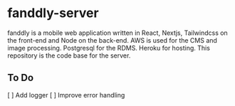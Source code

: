 # fanddly-server

fanddly is a mobile web application written in React, Nextjs, Tailwindcss on the front-end and Node on the back-end. AWS is used for the CMS and image processing. Postgresql for the RDMS. Heroku for hosting. This repository is the code base for the server.

## To Do

[ ] Add logger
[ ] Improve error handling